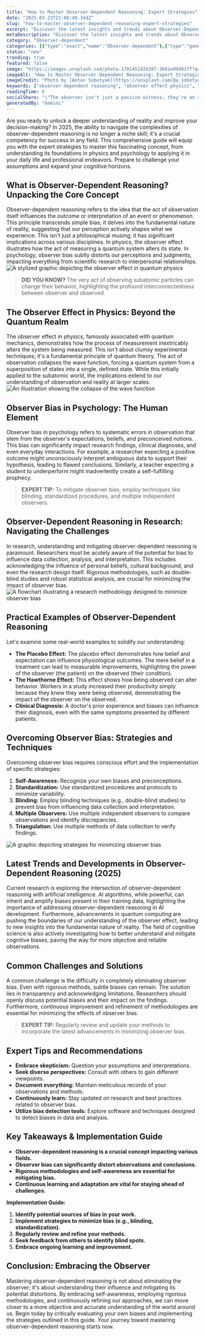 ```yaml
---
title: "How to Master Observer-Dependent Reasoning: Expert Strategies"
date: "2025-03-23T21:08:48.344Z"
slug: "how-to-master-observer-dependent-reasoning-expert-strategies"
excerpt: "Discover the latest insights and trends about Observer-Dependent Reasoning. This comprehensive guide covers everything you need to know about Observer-Dependent Reasoning in 2025."
metaDescription: "Discover the latest insights and trends about Observer-Dependent Reasoning. This comprehensive guide covers everything you need to know about Observer-Depe..."
category: "Observer-dependent"
categories: [{"type":"exact","name":"Observer-dependent"},{"type":"general","name":"Philosophy"},{"type":"medium","name":"Epistemology"},{"type":"specific","name":"Quantum Mechanics"},{"type":"niche","name":"Measurement Problem"}]
status: "new"
trending: true
featured: false
image: "https://images.unsplash.com/photo-1701451926387-3601e09d01ff?q=85&w=1200&fit=max&fm=webp&auto=compress"
imageAlt: "How to Master Observer-Dependent Reasoning: Expert Strategies"
imageCredit: "Photo by [Anton Sobotyak](https://unsplash.com/@a_sobotyak) on Unsplash"
keywords: ["observer-dependent reasoning", "observer effect physics", "observer bias psychology", "quantum observer effect", "observer dependent reality", "what is observer dependent reasoning", "observer dependent reasoning examples", "observer dependent reasoning in research", "overcome observer bias", "buy observer bias training"]
readingTime: 6
socialShare: "\"The observer isn't just a passive witness; they're an active participant shaping reality.  Understanding this fundamental principle is key to unlocking more accurate perceptions and decisions.\""
generatedBy: "Gemini"
---
```




Are you ready to unlock a deeper understanding of reality and improve your decision-making?  In 2025, the ability to navigate the complexities of observer-dependent reasoning is no longer a niche skill; it's a crucial competency for success in any field.  This comprehensive guide will equip you with the expert strategies to master this fascinating concept, from understanding its foundations in physics and psychology to applying it in your daily life and professional endeavors.  Prepare to challenge your assumptions and expand your cognitive horizons.

## What is Observer-Dependent Reasoning?  Unpacking the Core Concept

Observer-dependent reasoning refers to the idea that the act of observation itself influences the outcome or interpretation of an event or phenomenon.  This principle transcends simple bias; it delves into the fundamental nature of reality, suggesting that our perception actively shapes what we experience.  This isn't just a philosophical musing; it has significant implications across various disciplines.  In physics, the observer effect illustrates how the act of measuring a quantum system alters its state.  In psychology, observer bias subtly distorts our perceptions and judgments, impacting everything from scientific research to interpersonal relationships. ![A stylized graphic depicting the observer effect in quantum physics](https://images.unsplash.com/photo-1711646388248-d134967808f8?q=85&w=1200&fit=max&fm=webp&auto=compress)

> **DID YOU KNOW?**  The very act of observing subatomic particles can change their behavior, highlighting the profound interconnectedness between observer and observed.

## The Observer Effect in Physics:  Beyond the Quantum Realm

The observer effect in physics, famously associated with quantum mechanics, demonstrates how the process of measurement inextricably alters the system being measured.  This isn't about clumsy experimental techniques; it's a fundamental principle of quantum theory.  The act of observation collapses the wave function, forcing a quantum system from a superposition of states into a single, defined state.  While this initially applied to the subatomic world, the implications extend to our understanding of observation and reality at larger scales.  ![An illustration showing the collapse of the wave function](https://images.unsplash.com/photo-1701451926387-3601e09d01ff?q=85&w=1200&fit=max&fm=webp&auto=compress)

## Observer Bias in Psychology:  The Human Element

Observer bias in psychology refers to systematic errors in observation that stem from the observer's expectations, beliefs, and preconceived notions. This bias can significantly impact research findings, clinical diagnoses, and even everyday interactions.  For example, a researcher expecting a positive outcome might unconsciously interpret ambiguous data to support their hypothesis, leading to flawed conclusions.  Similarly, a teacher expecting a student to underperform might inadvertently create a self-fulfilling prophecy.

> **EXPERT TIP:**  To mitigate observer bias, employ techniques like blinding, standardized procedures, and multiple independent observers.

## Observer-Dependent Reasoning in Research:  Navigating the Challenges

In research, understanding and mitigating observer-dependent reasoning is paramount.  Researchers must be acutely aware of the potential for bias to influence data collection, analysis, and interpretation.  This includes acknowledging the influence of personal beliefs, cultural background, and even the research design itself.  Rigorous methodologies, such as double-blind studies and robust statistical analysis, are crucial for minimizing the impact of observer bias.  ![A flowchart illustrating a research methodology designed to minimize observer bias](https://images.unsplash.com/photo-1633364365722-d41e76299dfd?q=85&w=1200&fit=max&fm=webp&auto=compress)

## Practical Examples of Observer-Dependent Reasoning

Let's examine some real-world examples to solidify our understanding:

* **The Placebo Effect:** The placebo effect demonstrates how belief and expectation can influence physiological outcomes.  The mere belief in a treatment can lead to measurable improvements, highlighting the power of the observer (the patient) on the observed (their condition).
* **The Hawthorne Effect:** This effect shows how being observed can alter behavior.  Workers in a study increased their productivity simply because they knew they were being observed, demonstrating the impact of the observer on the observed.
* **Clinical Diagnosis:** A doctor's prior experience and biases can influence their diagnosis, even with the same symptoms presented by different patients.

## Overcoming Observer Bias: Strategies and Techniques

Overcoming observer bias requires conscious effort and the implementation of specific strategies:

1. **Self-Awareness:**  Recognize your own biases and preconceptions.
2. **Standardization:** Use standardized procedures and protocols to minimize variability.
3. **Blinding:** Employ blinding techniques (e.g., double-blind studies) to prevent bias from influencing data collection and interpretation.
4. **Multiple Observers:** Use multiple independent observers to compare observations and identify discrepancies.
5. **Triangulation:** Use multiple methods of data collection to verify findings.

![A graphic depicting strategies for minimizing observer bias](https://images.unsplash.com/photo-1582412503948-51f6ce66a27f?q=85&w=1200&fit=max&fm=webp&auto=compress)

## Latest Trends and Developments in Observer-Dependent Reasoning (2025)

Current research is exploring the intersection of observer-dependent reasoning with artificial intelligence. AI algorithms, while powerful, can inherit and amplify biases present in their training data, highlighting the importance of addressing observer-dependent reasoning in AI development.  Furthermore, advancements in quantum computing are pushing the boundaries of our understanding of the observer effect, leading to new insights into the fundamental nature of reality.  The field of cognitive science is also actively investigating how to better understand and mitigate cognitive biases, paving the way for more objective and reliable observations.

## Common Challenges and Solutions

A common challenge is the difficulty in completely eliminating observer bias.  Even with rigorous methods, subtle biases can remain.  The solution lies in transparency and acknowledging limitations.  Researchers should openly discuss potential biases and their impact on the findings.  Furthermore, continuous improvement and refinement of methodologies are essential for minimizing the effects of observer bias.

> **EXPERT TIP:**  Regularly review and update your methods to incorporate the latest advancements in minimizing observer bias.

## Expert Tips and Recommendations

* **Embrace skepticism:** Question your assumptions and interpretations.
* **Seek diverse perspectives:** Consult with others to gain different viewpoints.
* **Document everything:** Maintain meticulous records of your observations and methods.
* **Continuously learn:** Stay updated on research and best practices related to observer bias.
* **Utilize bias detection tools:** Explore software and techniques designed to detect biases in data and analysis.

## Key Takeaways & Implementation Guide

* **Observer-dependent reasoning is a crucial concept impacting various fields.**
* **Observer bias can significantly distort observations and conclusions.**
* **Rigorous methodologies and self-awareness are essential for mitigating bias.**
* **Continuous learning and adaptation are vital for staying ahead of challenges.**

**Implementation Guide:**

1. **Identify potential sources of bias in your work.**
2. **Implement strategies to minimize bias (e.g., blinding, standardization).**
3. **Regularly review and refine your methods.**
4. **Seek feedback from others to identify blind spots.**
5. **Embrace ongoing learning and improvement.**

## Conclusion:  Embracing the Observer

Mastering observer-dependent reasoning is not about eliminating the observer; it's about understanding their influence and mitigating its potential distortions.  By embracing self-awareness, employing rigorous methodologies, and continuously refining our approaches, we can move closer to a more objective and accurate understanding of the world around us.  Begin today by critically evaluating your own biases and implementing the strategies outlined in this guide. Your journey toward mastering observer-dependent reasoning starts now.


